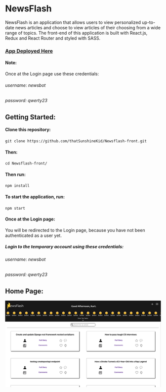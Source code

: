 # NewsFlash

NewsFlash is an application that allows users to view personalized up-to-date news articles and choose to view articles of their choosing from a wide range of topics. The front-end of this application is built with React.js, Redux and React Router and styled with SASS.

### [App Deployed Here](https://newsflash-front.herokuapp.com/)

#### Note:

Once at the Login page use these credentials:

###### username: newsbot

###### password: qwerty23

## Getting Started:

#### Clone this repository:

`git clone https://github.com/thatSunshineKid/Newsflash-front.git`

#### Then:

`cd Newsflash-front/`

#### Then run:

`npm install`

#### To start the application, run:

`npm start`

#### Once at the Login page:

You will be redirected to the Login page, because you have not been authenticated as a user yet.

##### Login to the temporary account using these credentials:

###### username: newsbot

###### password: qwerty23

## Home Page:

<img src="src/assets/images/newsflash-home.png">
